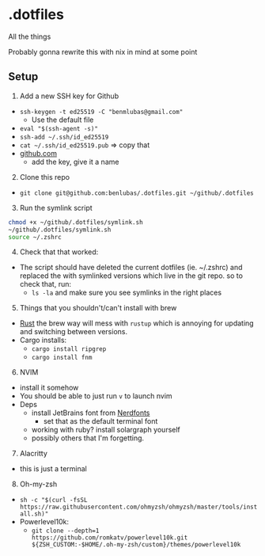# .dotfiles

All the things

Probably gonna rewrite this with nix in mind at some point

## Setup 
1. Add a new SSH key for Github 
  - `ssh-keygen -t ed25519 -C "benmlubas@gmail.com"`
    - Use the default file
  - `eval "$(ssh-agent -s)"` 
  - `ssh-add ~/.ssh/id_ed25519`
  - `cat ~/.ssh/id_ed25519.pub` => copy that
  - [github.com](https://www.github.com/settings/keys)
    - add the key, give it a name

2. Clone this repo
  - `git clone git@github.com:benlubas/.dotfiles.git ~/github/.dotfiles`

3. Run the symlink script
```bash 
chmod +x ~/github/.dotfiles/symlink.sh
~/github/.dotfiles/symlink.sh
source ~/.zshrc
```

4. Check that that worked: 
  - The script should have deleted the current dotfiles (ie. ~/.zshrc) and 
  replaced the with symlinked versions which live in the git repo. so to check that, run:
    - `ls -la` and make sure you see symlinks in the right places

5. Things that you shouldn't/can't install with brew
  - [Rust](https://rust-land.com/install) the brew way will mess with `rustup` which is 
  annoying for updating and switching between versions.
  - Cargo installs:
    - `cargo install ripgrep`
    - `cargo install fnm`

6. NVIM
  - install it somehow
  - You should be able to just run `v` to launch nvim
  - Deps
    - install JetBrains font from [Nerdfonts](https://www.nerdfonts.com/font-downloads)
      - set that as the default terminal font
    - working with ruby? install solargraph yourself
    - possibly others that I'm forgetting.

7. Alacritty
  - this is just a terminal

8. Oh-my-zsh
  - `sh -c "$(curl -fsSL https://raw.githubusercontent.com/ohmyzsh/ohmyzsh/master/tools/install.sh)"`
  - Powerlevel10k: 
    - `git clone --depth=1 https://github.com/romkatv/powerlevel10k.git ${ZSH_CUSTOM:-$HOME/.oh-my-zsh/custom}/themes/powerlevel10k`

